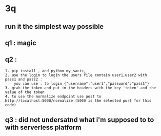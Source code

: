 # 3q

## run it the simplest way possible
## q1 : magic
## q2 : 
    1. pip install , and python my_sanic, 
    2. use the login to login the users file contain user1,user2 with pass1 and pass2 : 
        you can use : to login {"username":"user1","password":"pass1"}
    3. grab the token and put in the headers with the key 'token' and the value of the token
    4. to use the normalize endpoint use post to http://localhost:5000/normalize (5000 is the selected port for this code)
## q3 : did not undersatnd what i'm supposed to to with serverless platform
